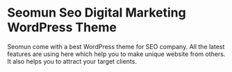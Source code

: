 # Seomun Seo Digital Marketing WordPress Theme
 Seomun come with a best WordPress theme for SEO company. All the latest features are using here which help you to make unique website from others. It also helps you to attract your target clients.
